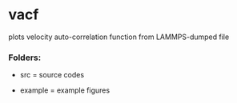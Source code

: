 # vacf
plots velocity auto-correlation function from LAMMPS-dumped file

### Folders:

* src = source codes

* example = example figures

